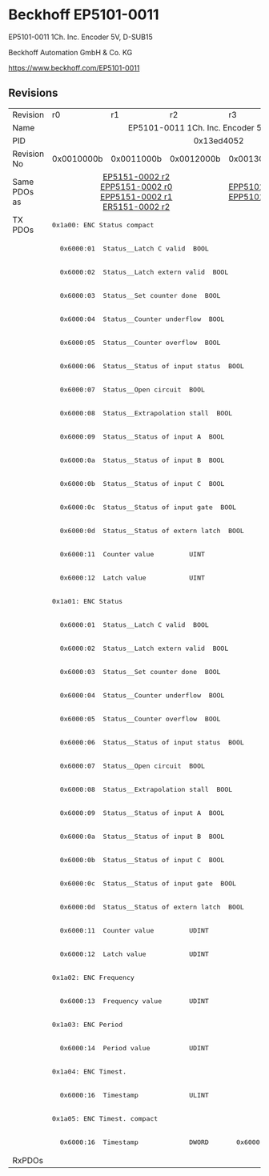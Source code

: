 # Beckhoff EP5101-0011

EP5101-0011 1Ch. Inc. Encoder 5V, D-SUB15

Beckhoff Automation GmbH & Co. KG

https://www.beckhoff.com/EP5101-0011

## Revisions
<table>
<tr>
<td>Revision</td>
<td>r0</td>
<td>r1</td>
<td>r2</td>
<td>r3</td>
</tr>
<tr>
<td>Name</td>
<td colspan=4 align="center">EP5101-0011 1Ch. Inc. Encoder 5V, D-SUB15</td>
</tr>
<tr>
<td>PID</td>
<td colspan=4 align="center">0x13ed4052</td>
</tr>
<tr>
<td>Revision No</td>
<td>0x0010000b</td>
<td>0x0011000b</td>
<td>0x0012000b</td>
<td>0x0013000b</td>
</tr>
<tr>
<td>Same PDOs as</td>
<td colspan=3 align="center"><a href="EP5151-0002.md">EP5151-0002 r2</a><br/><a href="EPP5151-0002.md">EPP5151-0002 r0</a><br/><a href="EPP5151-0002.md">EPP5151-0002 r1</a><br/><a href="ER5151-0002.md">ER5151-0002 r2</a></td>
<td><a href="EPP5101-0011.md">EPP5101-0011 r0</a><br/><a href="EPP5101-0011.md">EPP5101-0011 r1</a></td>
</tr>
<tr>
<td rowspan=40 valign=top>TX PDOs</td>
<td colspan=4 align="left"><pre>0x1a00: ENC Status compact</pre></td>
<td></td>
</tr>
<tr>
<td colspan=4 align="left"><pre>  0x6000:01  Status__Latch C valid  BOOL</pre></td>
</tr>
<tr>
<td colspan=4 align="left"><pre>  0x6000:02  Status__Latch extern valid  BOOL</pre></td>
</tr>
<tr>
<td colspan=4 align="left"><pre>  0x6000:03  Status__Set counter done  BOOL</pre></td>
</tr>
<tr>
<td colspan=4 align="left"><pre>  0x6000:04  Status__Counter underflow  BOOL</pre></td>
</tr>
<tr>
<td colspan=4 align="left"><pre>  0x6000:05  Status__Counter overflow  BOOL</pre></td>
</tr>
<tr>
<td colspan=4 align="left"><pre>  0x6000:06  Status__Status of input status  BOOL</pre></td>
</tr>
<tr>
<td colspan=4 align="left"><pre>  0x6000:07  Status__Open circuit  BOOL</pre></td>
</tr>
<tr>
<td colspan=4 align="left"><pre>  0x6000:08  Status__Extrapolation stall  BOOL</pre></td>
</tr>
<tr>
<td colspan=4 align="left"><pre>  0x6000:09  Status__Status of input A  BOOL</pre></td>
</tr>
<tr>
<td colspan=4 align="left"><pre>  0x6000:0a  Status__Status of input B  BOOL</pre></td>
</tr>
<tr>
<td colspan=4 align="left"><pre>  0x6000:0b  Status__Status of input C  BOOL</pre></td>
</tr>
<tr>
<td colspan=4 align="left"><pre>  0x6000:0c  Status__Status of input gate  BOOL</pre></td>
</tr>
<tr>
<td colspan=4 align="left"><pre>  0x6000:0d  Status__Status of extern latch  BOOL</pre></td>
</tr>
<tr>
<td colspan=4 align="left"><pre>  0x6000:11  Counter value         UINT</pre></td>
</tr>
<tr>
<td colspan=4 align="left"><pre>  0x6000:12  Latch value           UINT</pre></td>
</tr>
<tr>
<td colspan=4 align="left"><pre>0x1a01: ENC Status</pre></td>
</tr>
<tr>
<td colspan=4 align="left"><pre>  0x6000:01  Status__Latch C valid  BOOL</pre></td>
</tr>
<tr>
<td colspan=4 align="left"><pre>  0x6000:02  Status__Latch extern valid  BOOL</pre></td>
</tr>
<tr>
<td colspan=4 align="left"><pre>  0x6000:03  Status__Set counter done  BOOL</pre></td>
</tr>
<tr>
<td colspan=4 align="left"><pre>  0x6000:04  Status__Counter underflow  BOOL</pre></td>
</tr>
<tr>
<td colspan=4 align="left"><pre>  0x6000:05  Status__Counter overflow  BOOL</pre></td>
</tr>
<tr>
<td colspan=4 align="left"><pre>  0x6000:06  Status__Status of input status  BOOL</pre></td>
</tr>
<tr>
<td colspan=4 align="left"><pre>  0x6000:07  Status__Open circuit  BOOL</pre></td>
</tr>
<tr>
<td colspan=4 align="left"><pre>  0x6000:08  Status__Extrapolation stall  BOOL</pre></td>
</tr>
<tr>
<td colspan=4 align="left"><pre>  0x6000:09  Status__Status of input A  BOOL</pre></td>
</tr>
<tr>
<td colspan=4 align="left"><pre>  0x6000:0a  Status__Status of input B  BOOL</pre></td>
</tr>
<tr>
<td colspan=4 align="left"><pre>  0x6000:0b  Status__Status of input C  BOOL</pre></td>
</tr>
<tr>
<td colspan=4 align="left"><pre>  0x6000:0c  Status__Status of input gate  BOOL</pre></td>
</tr>
<tr>
<td colspan=4 align="left"><pre>  0x6000:0d  Status__Status of extern latch  BOOL</pre></td>
</tr>
<tr>
<td colspan=4 align="left"><pre>  0x6000:11  Counter value         UDINT</pre></td>
</tr>
<tr>
<td colspan=4 align="left"><pre>  0x6000:12  Latch value           UDINT</pre></td>
</tr>
<tr>
<td colspan=4 align="left"><pre>0x1a02: ENC Frequency</pre></td>
</tr>
<tr>
<td colspan=4 align="left"><pre>  0x6000:13  Frequency value       UDINT</pre></td>
</tr>
<tr>
<td colspan=4 align="left"><pre>0x1a03: ENC Period</pre></td>
</tr>
<tr>
<td colspan=4 align="left"><pre>  0x6000:14  Period value          UDINT</pre></td>
</tr>
<tr>
<td colspan=4 align="left"><pre>0x1a04: ENC Timest.</pre></td>
</tr>
<tr>
<td colspan=4 align="left"><pre>  0x6000:16  Timestamp             ULINT</pre></td>
</tr>
<tr>
<td colspan=4 align="left"><pre>0x1a05: ENC Timest. compact</pre></td>
</tr>
<tr>
<td colspan=3 align="left"><pre>  0x6000:16  Timestamp             DWORD</pre></td>
<td><pre>  0x6000:16  Timestamp             UDINT</pre></td>
</tr>
<tr>
<td>RxPDOs</td>
<td colspan=4 align="left"></td>
</tr>
</table>
